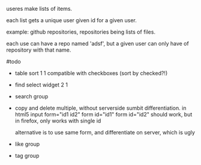 useres make lists of items.

each list gets a unique user given id for a given user.

example: github repositories, repositories being lists of files.

each use can have a repo named 'adsf', but a given user can only have of repository with that name.

#todo

- table sort 1 1
    compatible with checkboxes (sort by checked?!)
- find select widget 2 1
- search group
- copy and delete multiple, without serverside sumbit differentiation.
    in html5
        input form="id1 id2" 
        form id="id1"
        form id="id2"
    should work, but in firefox, only works with single id

    alternative is to use same form, and differentiate on server,
    which is ugly

- like group
- tag group
